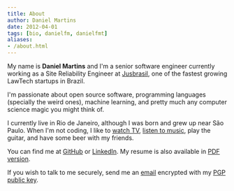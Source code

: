 ```yaml
---
title: About
author: Daniel Martins
date: 2012-04-01
tags: [bio, danielfm, danielfmt]
aliases:
- /about.html
---
```


My name is **Daniel Martins** and I'm a senior software engineer currently
working as a Site Reliability Engineer at
[Jusbrasil](https://www.jusbrasil.com.br), one of the fastest growing LawTech
startups in Brazil.

I'm passionate about open source software, programming languages (specially the
weird ones), machine learning, and pretty much any computer science magic you
might think of.

I currently live in Rio de Janeiro, although I was born and grew up near São
Paulo. When I'm not coding, I like to
[watch TV](https://trakt.tv/user/danielfmt),
[listen to music](https://open.spotify.com/user/danielfmt),
play the guitar, and have some beer with my friends.

You can find me at [GitHub](https://github.com/danielfm) or
[LinkedIn](https://linkedin.com/in/danielfmartins). My resume is also available in
[PDF version](https://raw.githubusercontent.com/danielfm/resume/master/resume.pdf).

If you wish to talk to me securely, send me an [email](mailto:hey@danielfm.me)
encrypted with my [PGP public key](/daniel_martins.asc).
